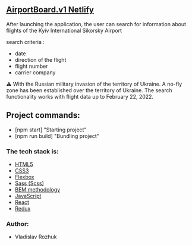 ## [AirportBoard.v1 Netlify](https://velvety-begonia-48801c.netlify.app)

After launching the application, the user can search for information about flights of the Kyiv International Sikorsky Airport

search criteria :

-   date
-   direction of the flight
-   flight number
-   carrier company

⚠ With the Russian military invasion of the territory of Ukraine. A no-fly zone has been established over the territory of Ukraine. The search functionality works with flight data up to February 22, 2022.

## Project commands:

-   [npm start] "Starting project"
-   [npm run build] "Bundling project"

### The tech stack is:

-   [HTML5](http://htmlbook.ru/html)
-   [CSS3](https://developer.mozilla.org/ru/docs/Web/CSS)
-   [Flexbox](https://css-tricks.com/snippets/css/a-guide-to-flexbox/)
-   [Sass (Scss)](https://sass-lang.com/)
-   [BEM methodology](https://en.bem.info/methodology/)
-   [JavaScript](https://en.wikipedia.org/wiki/JavaScript)
-   [React](https://en.reactjs.org/)
-   [Redux](https://redux.js.org/)

### Author:

-   Vladislav Rozhuk
